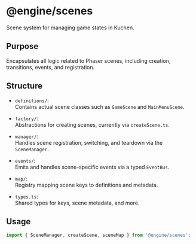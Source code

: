 # @engine/scenes

Scene system for managing game states in Kuchen.

## Purpose

Encapsulates all logic related to Phaser scenes, including creation, transitions, events, and registration.

## Structure

- `definitions/`:  
  Contains actual scene classes such as `GameScene` and `MainMenuScene`.

- `factory/`:  
  Abstractions for creating scenes, currently via `createScene.ts`.

- `manager/`:  
  Handles scene registration, switching, and teardown via the `SceneManager`.

- `events/`:  
  Emits and handles scene-specific events via a typed `EventBus`.

- `map/`:  
  Registry mapping scene keys to definitions and metadata.

- `types.ts`:  
  Shared types for keys, scene metadata, and more.

## Usage

```ts
import { SceneManager, createScene, sceneMap } from '@engine/scenes';
```
